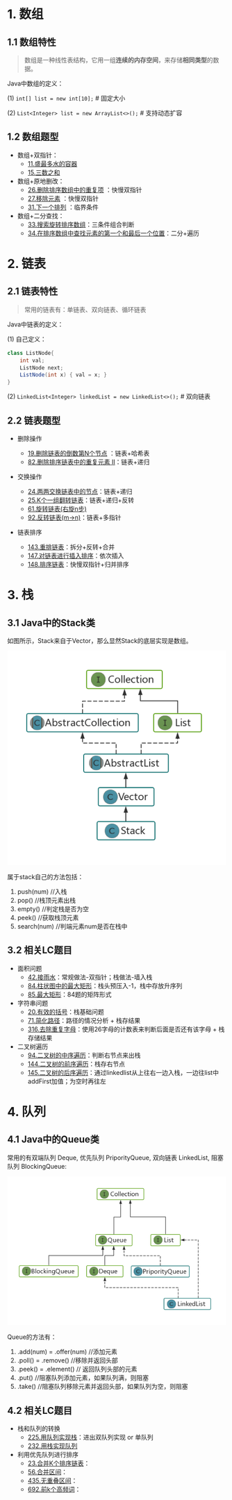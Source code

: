 
# 1. 数组
## 1.1 数组特性
>数组是一种线性表结构，它用一组**连续的内存空间**，来存储**相同类型**的数据。

Java中数组的定义：

(1) `int[] list = new int[10];` # 固定大小

(2) `List<Integer> list = new ArrayList<>();` # 支持动态扩容

## 1.2 数组题型
- 数组+双指针：
  - [11.盛最多水的容器](https://leetcode-cn.com/problems/container-with-most-water) 
  - [15.三数之和](https://leetcode-cn.com/problems/3sum) 
- 数组+原地删改：
  - [26.删除排序数组中的重复项](https://leetcode-cn.com/problems/remove-duplicates-from-sorted-array) ：快慢双指针
  - [27.移除元素](https://leetcode-cn.com/problems/remove-element) ：快慢双指针
  - [31.下一个排列](https://leetcode-cn.com/problems/next-permutation) ：临界条件
- 数组+二分查找：
  - [33.搜索旋转排序数组](https://leetcode-cn.com/problems/search-in-rotated-sorted-array/)：三条件组合判断
  - [34.在排序数组中查找元素的第一个和最后一个位置](https://leetcode-cn.com/problems/find-first-and-last-position-of-element-in-sorted-array/)：二分+遍历

# 2. 链表
## 2.1 链表特性
>常用的链表有：单链表、双向链表、循环链表

Java中链表的定义：

(1) 自己定义：
```java
class ListNode{
    int val;
    ListNode next;
    ListNode(int x) { val = x; }
}
```

(2) `LinkedList<Integer> linkedList = new LinkedList<>();` # 双向链表

## 2.2 链表题型
- 删除操作
  - [19.删除链表的倒数第N个节点](https://leetcode-cn.com/problems/remove-nth-node-from-end-of-list/) ：链表+哈希表
  - [82.删除排序链表中的重复元素 II](https://leetcode-cn.com/problems/remove-duplicates-from-sorted-list-ii/)：链表+递归

- 交换操作
  - [24.两两交换链表中的节点](https://leetcode-cn.com/problems/swap-nodes-in-pairs/description/)：链表+递归
  - [25.K个一组翻转链表](https://leetcode-cn.com/problems/reverse-nodes-in-k-group/description/)：链表+递归+反转
  - [61.旋转链表(右旋n步)](https://leetcode-cn.com/problems/rotate-list/description/)
  - [92.反转链表(m->n)](https://leetcode-cn.com/problems/reverse-linked-list-ii/description/])：链表+多指针

- 链表排序
    - [143.重排链表](https://leetcode-cn.com/problems/reorder-list/description/)：拆分+反转+合并
    - [147.对链表进行插入排序](https://leetcode-cn.com/problems/insertion-sort-list/description/)：依次插入
    - [148.排序链表](https://leetcode-cn.com/problems/sort-list/description/)：快慢双指针+归并排序

# 3. 栈
## 3.1 Java中的Stack类

如图所示，Stack来自于Vector，那么显然Stack的底层实现是数组。

![stack](./media/Stack.png)

属于stack自己的方法包括：
 1. push(num) //入栈
 2. pop() //栈顶元素出栈
 3. empty() //判定栈是否为空
 4. peek() //获取栈顶元素
 5. search(num) //判端元素num是否在栈中

## 3.2 相关LC题目
- 面积问题
    - [42.接雨水](https://leetcode-cn.com/problems/trapping-rain-water/description/)：常规做法-双指针；栈做法-墙入栈
    - [84.柱状图中的最大矩形](https://leetcode-cn.com/problems/largest-rectangle-in-histogram/description/)：栈头预压入-1，栈中存放升序列
    - [85.最大矩形](https://leetcode-cn.com/problems/maximal-rectangle/description/)：84题的矩阵形式
- 字符串问题
    - [20.有效的括号](https://leetcode-cn.com/problems/valid-parentheses/description/)：栈基础问题
    - [71.简化路径](https://leetcode-cn.com/problems/simplify-path/description/)：路径的情况分析 + 栈存结果
    - [316.去除重复字母](https://leetcode-cn.com/problems/remove-duplicate-letters/description/)：使用26字母的计数表来判断后面是否还有该字母 + 栈存储结果
- 二叉树遍历
    - [94.二叉树的中序遍历](https://leetcode-cn.com/problems/binary-tree-inorder-traversal/description/)：判断右节点来出栈
    - [144.二叉树的前序遍历](https://leetcode-cn.com/problems/binary-tree-preorder-traversal/description/)：栈存右节点
    - [145.二叉树的后序遍历](https://leetcode-cn.com/problems/binary-tree-postorder-traversal/description/)：通过linkedlist从上往右一边入栈，一边往list中addFirst加值；为空时再往左

# 4. 队列
## 4.1 Java中的Queue类
常用的有双端队列 Deque, 优先队列 PriporityQueue, 双向链表 LinkedList, 阻塞队列 BlockingQueue:

![Queue](./media/Queue.png)

Queue的方法有：
1. .add(num) = .offer(num)  //添加元素
2. .poll() = .remove()  //移除并返回头部
3. .peek() = .element() // 返回队列头部的元素
4. .put()  //阻塞队列添加元素，如果队列满，则阻塞
5. .take() //阻塞队列移除元素并返回头部，如果队列为空，则阻塞

## 4.2 相关LC题目
- 栈和队列的转换
   - [225.用队列实现栈](https://leetcode-cn.com/problems/implement-stack-using-queues/description/)：进出双队列实现 or 单队列
   - [232.用栈实现队列](https://leetcode-cn.com/problems/implement-queue-using-stacks/description/)
- 利用优先队列进行排序
   - [23.合并K个排序链表]()：
   - [56.合并区间]()：
   - [435.无重叠区间]()：
   - [692.前k个高频词]()：
